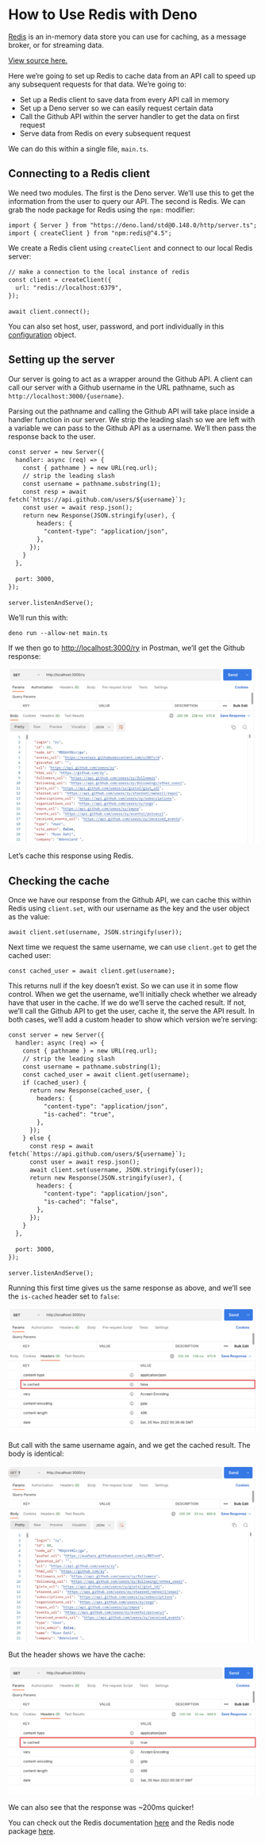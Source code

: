 # How to Use Redis with Deno

[Redis](https://redis.io/) is an in-memory data store you can use for caching,
as a message broker, or for streaming data.

[View source here.](https://github.com/denoland/examples/tree/main/with-redis)

Here we’re going to set up Redis to cache data from an API call to speed up any
subsequent requests for that data. We’re going to:

- Set up a Redis client to save data from every API call in memory
- Set up a Deno server so we can easily request certain data
- Call the Github API within the server handler to get the data on first request
- Serve data from Redis on every subsequent request

We can do this within a single file, `main.ts`.

## Connecting to a Redis client

We need two modules. The first is the Deno server. We’ll use this to get the
information from the user to query our API. The second is Redis. We can grab the
node package for Redis using the `npm:` modifier:

```tsx, ignore
import { Server } from "https://deno.land/std@0.148.0/http/server.ts";
import { createClient } from "npm:redis@^4.5";
```

We create a Redis client using `createClient` and connect to our local Redis
server:

```tsx, ignore
// make a connection to the local instance of redis
const client = createClient({
  url: "redis://localhost:6379",
});

await client.connect();
```

You can also set host, user, password, and port individually in this
[configuration](https://github.com/redis/node-redis/blob/master/docs/client-configuration.md)
object.

## Setting up the server

Our server is going to act as a wrapper around the Github API. A client can call
our server with a Github username in the URL pathname, such as
`http://localhost:3000/{username}`.

Parsing out the pathname and calling the Github API will take place inside a
handler function in our server. We strip the leading slash so we are left with a
variable we can pass to the Github API as a username. We’ll then pass the
response back to the user.

```tsx, ignore
const server = new Server({
  handler: async (req) => {
    const { pathname } = new URL(req.url);
    // strip the leading slash
    const username = pathname.substring(1);
    const resp = await fetch(`https://api.github.com/users/${username}`);
    const user = await resp.json();
    return new Response(JSON.stringify(user), {
        headers: {
          "content-type": "application/json",
        },
      });
    }
  },

  port: 3000,
});

server.listenAndServe();
```

We’ll run this with:

```tsx
deno run --allow-net main.ts
```

If we then go to [http://localhost:3000/ry](http://localhost:3000/ry) in
Postman, we’ll get the Github response:

![uncached-redis-body.png](../../images/how-to/redis/uncached-redis-body.png)

Let’s cache this response using Redis.

## Checking the cache

Once we have our response from the Github API, we can cache this within Redis
using `client.set`, with our username as the key and the user object as the
value:

```tsx, ignore
await client.set(username, JSON.stringify(user));
```

Next time we request the same username, we can use `client.get` to get the
cached user:

```tsx, ignore
const cached_user = await client.get(username);
```

This returns null if the key doesn’t exist. So we can use it in some flow
control. When we get the username, we’ll initially check whether we already have
that user in the cache. If we do we’ll serve the cached result. If not, we’ll
call the Github API to get the user, cache it, the serve the API result. In both
cases, we’ll add a custom header to show which version we’re serving:

```tsx, ignore
const server = new Server({
  handler: async (req) => {
    const { pathname } = new URL(req.url);
    // strip the leading slash
    const username = pathname.substring(1);
    const cached_user = await client.get(username);
    if (cached_user) {
      return new Response(cached_user, {
        headers: {
          "content-type": "application/json",
          "is-cached": "true",
        },
      });
    } else {
      const resp = await fetch(`https://api.github.com/users/${username}`);
      const user = await resp.json();
      await client.set(username, JSON.stringify(user));
      return new Response(JSON.stringify(user), {
        headers: {
          "content-type": "application/json",
          "is-cached": "false",
        },
      });
    }
  },

  port: 3000,
});

server.listenAndServe();
```

Running this first time gives us the same response as above, and we’ll see the
`is-cached` header set to `false`:

![uncached-redis-header.png](../../images/how-to/redis/uncached-redis-header.png)

But call with the same username again, and we get the cached result. The body is
identical:

![cached-redis-body.png](../../images/how-to/redis/cached-redis-body.png)

But the header shows we have the cache:

![cached-redis-header.png](../../images/how-to/redis/cached-redis-header.png)

We can also see that the response was ~200ms quicker!

You can check out the Redis documentation [here](https://redis.io/docs/) and the
Redis node package [here](https://github.com/redis/node-redis).
